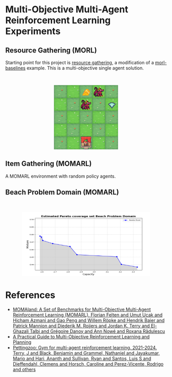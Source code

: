 # Multi-Objective Multi-Agent Reinforcement Learning Experiments

## Resource Gathering (MORL)
Starting point for this project is [resource gathering](https://github.com/doesburg11/SurvivalReproduction/blob/main/MO_Gymnasium/resource_gathering/mpmoq_policy.py), a modification of a [morl-baselines](https://github.com/LucasAlegre/morl-baselines) example. This is a multi-objective single agent solution.

</br>
<p align="center">
    <img src="https://github.com/doesburg11/MOMARL/blob/main/assets/myagent1.gif" width="200" height="200"/>
</p>

## Item Gathering (MOMARL)

A MOMARL environment with random policy agents.

## Beach Problem Domain (MOMARL)

</br>
<p align="center">
    <img src="https://github.com/doesburg11/MOMARL/blob/main/assets/pareto.png" width="400" height="200"/>
</p>


# References

- [MOMAland: A Set of Benchmarks for Multi-Objective Multi-Agent Reinforcement Learning (MOMARL). Florian Felten and Umut Ucak and Hicham Azmani and Gao Peng and Willem Röpke and Hendrik Baier and Patrick Mannion and Diederik M. Roijers and Jordan K. Terry and El-Ghazali Talbi and Grégoire Danoy and Ann Nowé and Roxana Rădulescu](https://momaland.farama.org/)
- [A Practical Guide to Multi-Objective Reinforcement Learning and Planning](https://arxiv.org/abs/2103.09568)
- [Pettingzoo: Gym for multi-agent reinforcement learning. 2021-2024. Terry, J and Black, Benjamin and Grammel, Nathaniel and Jayakumar, Mario and Hari, Ananth and Sullivan, Ryan and Santos, Luis S and Dieffendahl, Clemens and Horsch, Caroline and Perez-Vicente, Rodrigo and others](https://pettingzoo.farama.org/)  

